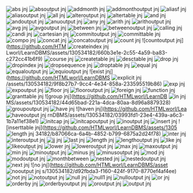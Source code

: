 ![abs jnj](https://github.com/HTMLworl/LearnDBMS/assets/130534182/7a7469ae-cce6-4df1-9709-c56b9c5663cf)
![absoutput jnj](https://github.com/HTMLworl/LearnDBMS/assets/130534182/963b02de-453d-41f5-a3d4-f9c2fb2616b1)
![addmonth jnj](https://github.com/HTMLworl/LearnDBMS/assets/130534182/3bbda07c-3d48-4555-9fd7-9ff80d101e1e)
![addmonthoutput jnj](https://github.com/HTMLworl/LearnDBMS/assets/130534182/5bcc0127-b07d-4e00-90d8-ecb32deee5f2)
![aliasf jnj](https://github.com/HTMLworl/LearnDBMS/assets/130534182/86830202-74e1-430e-a4cd-1332bf2810cf)
![aliasoutput jnj](https://github.com/HTMLworl/LearnDBMS/assets/130534182/8bdc3d39-6f72-4179-9558-c182d2566e8c)
![all jnj](https://github.com/HTMLworl/LearnDBMS/assets/130534182/ff582253-734e-428b-b482-f74cd3d4a489)
![alteroutput jnj](https://github.com/HTMLworl/LearnDBMS/assets/130534182/bd3fac39-4322-42e2-a173-e554ca6d7719)
![altertable jnj](https://github.com/HTMLworl/LearnDBMS/assets/130534182/eec963c2-9d86-460e-8a44-27397406efe0)
![and jnj](https://github.com/HTMLworl/LearnDBMS/assets/130534182/fa2443da-e14c-416b-9293-efa8e6104669)
![andoutput jnj](https://github.com/HTMLworl/LearnDBMS/assets/130534182/9115df7e-0c42-4caa-9c44-f37eacc8f889)
![anuoutput jnj](https://github.com/HTMLworl/LearnDBMS/assets/130534182/60256f45-2305-43e6-b997-29da8f7eb4a8)
![any jnj](https://github.com/HTMLworl/LearnDBMS/assets/130534182/2335dec8-6943-45d4-b80f-30dde185a174)
![arith jnj](https://github.com/HTMLworl/LearnDBMS/assets/130534182/0a89bb76-778c-418d-9c6c-7d29f165ec44)
![arithoutput jnj](https://github.com/HTMLworl/LearnDBMS/assets/130534182/24f7727d-f0f3-49fe-9954-8e3e7461588d)
![avg jnj](https://github.com/HTMLworl/LearnDBMS/assets/130534182/84ed40da-901d-493e-95c5-7b280e7b8880)
![avgoutput jnj](https://github.com/HTMLworl/LearnDBMS/assets/130534182/253992c6-e0a8-44f4-94a9-f0333229f422)
![between jnj](https://github.com/HTMLworl/LearnDBMS/assets/130534182/0079f21a-1062-44fd-bb81-4b0a0f297dc0)
![betweenoutput jnj](https://github.com/HTMLworl/LearnDBMS/assets/130534182/a3991e37-9b7d-4f55-b106-4e72f4fa3b34)
![calling jnj](https://github.com/HTMLworl/LearnDBMS/assets/130534182/dd467280-db0d-4088-b6b1-d41a14ae3922)
![candi jnj](https://github.com/HTMLworl/LearnDBMS/assets/130534182/13efb8ce-47d7-4de3-a590-a4aac3a5a5fa)
![cartesian jnj](https://github.com/HTMLworl/LearnDBMS/assets/130534182/64ba2f8e-d819-449e-aa33-7c93688dbe59)
![commitoutput jnj](https://github.com/HTMLworl/LearnDBMS/assets/130534182/d743a605-2920-4e4d-9e7f-0ea28e884ea9)
![committable jnj](https://github.com/HTMLworl/LearnDBMS/assets/130534182/e19c5b79-e717-4164-8efa-3e25dec84b1f)
![compo jnj](https://github.com/HTMLworl/LearnDBMS/assets/130534182/ebf1ec37-2310-483c-a4b7-0773c1795eb7)
![concat jnj](https://github.com/HTMLworl/LearnDBMS/assets/130534182/98cecc3e-4ef8-43b0-b107-1aa10fd53f79)
![concatoutput jnj](https://github.com/HTMLworl/LearnDBMS/assets/130534182/9f5b7614-120f-4b45-a0c5-53fa6732e068)
![count jnj](https://github.com/HTMLworl/LearnDBMS/assets/130534182/4cbb30cd-d685-4d48-8d32-06db047e4e76)
![countoutput jnj](https://github.com/HTM
![createindex jnj](https://github.com/HTMLworl/LearnDBMS/assets/130534182/39abecb2-b80d-4413-8a2a-8ce4b7183be0)
Lworl/LearnDBMS/assets/130534182/660b3e1e-2c55-4a59-ba83-c272cc41b6f9)
![course jnj](https://github.com/HTMLworl/LearnDBMS/assets/130534182/2a2d517c-ae28-4913-b9d7-8785d60157ac)
![createtable jnj](https://github.com/HTMLworl/LearnDBMS/assets/130534182/e87be1cb-4b4a-40ed-b1d2-74e7e2bcb9e7)
![desctable jnj](https://github.com/HTMLworl/LearnDBMS/assets/130534182/e11354b9-351c-4f65-aa28-add4c4cf484e)
![drop jnj](https://github.com/HTMLworl/LearnDBMS/assets/130534182/510465d8-ef01-4be4-a0c9-76b37aa54e82)
![dropindex jnj](https://github.com/HTMLworl/LearnDBMS/assets/130534182/178b41ca-4e0d-4ed3-aed4-bafd9ca4021c)
![dropsequence jnj](https://github.com/HTMLworl/LearnDBMS/assets/130534182/a18e244f-7df4-4cc3-8898-97e6879c1e7b)
![droptable jnj](https://github.com/HTMLworl/LearnDBMS/assets/130534182/6a671fb5-d41f-4ad6-bd92-f80a67597872)
![equal jnj](https://github.com/HTMLworl/LearnDBMS/assets/130534182/412aed6d-fbbf-4ce3-b07a-924f93efaedc)
![equaloutput jnj](https://github.com/HTMLworl/LearnDBMS/assets/130534182/1122ac1f-98fc-445c-9a4d-8dd3a1c04dfd)
![equioutput jnj](https://github.com/HTMLworl/LearnDBMS/assets/130534182/374f8855-d192-4cca-acb0-3ca3d6a6b011)
![exist jnj](https://github.com/HTMLworl/LearnDBMS
![explicit jnj](https://github.com/HTMLworl/LearnDBMS/assets/130534182/12d037b7-8001-4604-b2b6-0cb74fd05fde)
/assets/130534182/9f8b27b7-9cc4-4e34-858a-233595519b86)
![exp jnj](https://github.com/HTMLworl/LearnDBMS/assets/130534182/58dc83df-2783-40fe-8db7-4e27d67ff0ff)
![expoutput jnj](https://github.com/HTMLworl/LearnDBMS/assets/130534182/abc311df-c7bb-40e6-a98d-b498449a6cc2)
![floor jnj](https://github.com/HTMLworl/LearnDBMS/assets/130534182/184d85a3-40ed-489b-8c53-e1a79674c208)
![flooroutput jnj](https://github.com/HTMLworl/LearnDBMS/assets/130534182/986b4961-00df-4b70-904c-b117a72d54d4)
![foreign jnj](https://github.com/HTMLworl/LearnDBMS/assets/130534182/ee6ce2ef-aeae-4694-99cf-5f6278a32e05)
![function jnj](https://github.com/HTMLworl/LearnDBMS/assets/130534182/82a159f1-8542-41eb-91a4-2ce875335d1e)
![granttable jnj](https://github.com/HTMLworl/LearnDBMS/assets/130534182/88c2c5c3-b889-49cc-bbcf-3990707aef32)
![group jnj](https://github.com/HTMLworl/LearnDB
![in jnj](https://github.com/HTMLworl/LearnDBMS/assets/130534182/a0dab7cb-fdb4-465e-8393-a29fa01a03ff)
MS/assets/130534182/44d65bad-221a-4dca-80aa-8d96a8879328)
![groupoutput jnj](https://github.com/HTMLworl/LearnDBMS/assets/130534182/e87424f3-185a-4aeb-a767-ce97fb761416)
![have jnj](https://github.com/HTMLworl/LearnDBMS/assets/130534182/c3ba7949-3bb0-4384-93ba-89394a016978)
![haven jnj](https://github.com/HTMLworl/Lea
![haveoutput jnj](https://github.com/HTMLworl/LearnDBMS/assets/130534182/43693f25-58bd-4e30-9c4e-a8f2be55145d)
rnDBMS/assets/130534182/03993fd1-23e4-439a-a6c3-1b7a11ef38e1)
![initcap jnj](https://github.com/HTMLworl/LearnDBMS/assets/130534182/96573006-b8bc-4e87-92ab-e9c6e68f7f71)
![initcapoutput jnj](https://github.com/HTMLworl/LearnDBMS/assets/130534182/0decbdd1-c230-40ee-be18-c6177cb3360e)
![inoutput jnj](https://github.com/HTMLworl/LearnDBMS/assets/130534182/7d040166-080b-4f59-9cb6-3fdbc1e000fc)
![insert jnj](https://github.com/HTMLworl/LearnDBMS/assets/130534182/1eee623f-1d3d-4a9e-a6a9-8327798db140)
![inserttable jnj](https://github.com/HTMLworl/LearnDBMS/assets/1305
![length jnj](https://github.com/HTMLworl/LearnDBMS/assets/130534182/ce6627df-692a-4e2c-9dc9-6e7ea93f9b01)
34182/b87066ca-6a4b-4852-b799-6875a2d24f78)
![inter jnj](https://github.com/HTMLworl/LearnDBMS/assets/130534182/9d781321-a437-481b-8abd-f1920ff7c03a)
![interoutput jnj](https://github.com/HTMLworl/LearnDBMS/assets/130534182/a16edc5b-5b9b-49dd-a791-09fb7516b97b)
![jj jnj](https://github.com/HTMLworl/LearnDBMS/assets/130534182/88f725c4-6e3e-49b6-ba84-0950d756a6d4)
![last jnj](https://github.com/HTMLworl/LearnDBMS/assets/130534182/aeb7fe76-fed2-4fcd-9f29-c2ffed6d6588)
![length jnj](https://github.com/HTMLworl/LearnDBMS/assets/130534182/4c886424-bb98-4867-85b2-e9cf1f53533d)
![lengthoutput jnj](https://github.com/HTMLworl/LearnDBMS/assets/130534182/3aea71e1-b045-43c6-be4f-cb8b24c2066b)
![like jnj](https://github.com/HTMLworl/LearnDBMS/assets/130534182/631c5a2f-1a16-4ecb-a797-ea3600a5585c)
![likeoutput jnj](https://github.com/HTMLworl/LearnDBMS/assets/130534182/ec7b5602-1ddf-4e42-9c40-25e29a029f24)
![lower jnj](https://github.com/HTMLworl/LearnDBMS/assets/130534182/e4c295cd-8950-47dd-9a90-1c0337963b69)
![loweroutput jnj](https://github.com/HTMLworl/LearnDBMS/assets/130534182/4640834a-e3ce-4ebe-afb5-203635fde14c)
![max jnj](https://github.com/HTMLworl/LearnDBMS/assets/130534182/e1f1eb84-5949-4bdf-aa1c-65b6b64c9581)
![maxoutput jnj](https://github.com/HTMLworl/LearnDBMS/assets/130534182/f574968b-529a-4d0e-8d0b-6b91195ab039)
![min jnj](https://github.com/HTMLworl/LearnDBMS/assets/130534182/dd08324e-ce39-4119-882e-e22ced1f8904)
![minoutput jnj](https://github.com/HTMLworl/LearnDBMS/assets/130534182/b4e3838e-2594-46f6-b673-3ad2c9a05e3a)
![minus jnj](https://github.com/HTMLworl/LearnDBMS/assets/130534182/9ecc70c8-52d1-4504-8572-9f44aa2fd090)
![minusoutput jnj](https://github.com/HTMLworl/LearnDBMS/assets/130534182/2385739c-30bd-4b4d-a60f-2d618953780f)
![mod jnj](https://github.com/HTMLworl/LearnDBMS/assets/130534182/5498c059-6b8f-4366-adae-b16819f404c9)
![modoutput jnj](https://github.com/HTMLworl/LearnDBMS/assets/130534182/cbe0612b-0077-40d7-81c9-2db146312f5d)
![monthbetween](https://github.com/HTMLworl/LearnDBMS/assets/130534182/60abc60f-845f-42e3-8c40-c54d5457e796)
![nested jnj](https://github.com/HTMLworl/LearnDBMS/assets/130534182/2e07cc07-e438-492b-9fb4-7a561f6786f1)
![nestedoutput jnj](https://github.com/HTMLworl/LearnDBMS/assets/130534182/7dd49ae0-6051-4339-a348-db553cd5c7b6)
![next jnj](https://github.com/HTMLworl/LearnDBMS/assets/130534182/3b8caa55-aed2-4d10-bdea-96b017b513ac)
![no jnj](https://github.com/HTMLworl/LearnDBMS/asset
![nooutput jnj](https://github.com/HTMLworl/LearnDBMS/assets/130534182/59696fca-b92a-4818-af1c-21662e321d91)
s/130534182/d92fbda3-f160-424f-9170-8770ef4af4ee)
![not jnj](https://github.com/HTMLworl/LearnDBMS/assets/130534182/8920d2da-4f96-4758-a6d9-5b44d6268a60)
![notoutput jnj](https://github.com/HTMLworl/LearnDBMS/assets/130534182/a7167c32-89f6-46b7-9299-f199756b9d97)
![null jnj](https://github.com/HTMLworl/LearnDBMS/assets/130534182/4cae0865-1afe-4e01-b36b-e0b2488103e1)
![null1 jnj](https://github.com/HTMLworl/LearnDBMS/assets/130534182/884a3d92-e1d8-454b-b5a3-3ebd86555e9d)
![nulloutput jnj](https://github.com/HTMLworl/LearnDBMS/assets/130534182/5e84272a-98a3-440d-9482-490224aea18c)
![or jnj](https://github.com/HTMLworl/LearnDBMS/assets/130534182/54574a4d-ddf4-4e98-ba6d-0ba57ed33183)
![orderby jnj](https://github.com/HTMLworl/LearnDBMS/assets/130534182/d41a05b6-6942-48c9-b1d8-fa6a3b757bb4)
![orderbyoutput jnj](https://github.com/HTMLworl/LearnDBMS/assets/130534182/f998dc89-7116-41fe-85ea-b236734a956a)
![oroutput jnj](https://github.com/HTMLworl/LearnDBMS/assets/130534182/18597f6f-aab4-4756-9974-44ecdb63d869)
![output jnj](https://github.com/HTMLworl/LearnDBMS/assets/130534182/5c6d3ca3-b954-49ae-a1e7-265ad0191be3)








